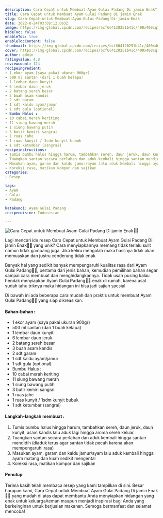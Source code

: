 ```yaml
---
description: Cara Cepat untuk Membuat Ayam Gulai Padang Di jamin Enak"
title: Cara Cepat untuk Membuat Ayam Gulai Padang Di jamin Enak
slug: Cara-Cepat-untuk-Membuat-Ayam-Gulai-Padang-Di-jamin-Enak
date: 2022-8-24T03:09:12.063Z
image: https://img-global.cpcdn.com/recipes/bcf664120251b41c/400x400cq70/photo.jpg
hideToc: false
enableToc: true
enableTocContent: false
thumbnail: https://img-global.cpcdn.com/recipes/bcf664120251b41c/400x400cq70/photo.jpg
cover: https://img-global.cpcdn.com/recipes/bcf664120251b41c/400x400cq70/photo.jpg
author: admin
ratingvalue: 4.8
reviewcount: 124
recipeingredient:
- 1 ekor ayam (saya pakai ukuran 900gr)
- 500 ml santan (dari 1 buah kelapa)
- 1 lembar daun kunyit
- 6 lembar daun jeruk
- 2 batang sereh besar
- 3 buah asam kandis
- 2 sdt garam
- 1 sdt kaldu ayam/jamur
- 1 sdt gula (optional)
- Bumbu Halus :
- 10 cabai merah keriting
- 11 siung bawang merah
- 1 siung bawang putih
- 3 butir kemiri sangrai
- 1 ruas jahe
- 1 ruas kunyit / 1sdm kunyit bubuk
- 1 sdt ketumbar (sangrai)
recipeinstructions:
- Tumis bumbu halus hingga harum, tambahkan sereh, daun jeruk, daun kunyit, asam kandis lalu aduk lagi hingga aroma sereh keluar.
- Tuangkan santan secara perlahan dan aduk kembali hingga santan mendidih (diaduk terus agar santan tidak pecah karena akan mempengaruhi rasa)
- Masukan ayam, garam dan kaldu jamur/ayam lalu aduk kembali hingga ayam matang dan kuah sedikit mengental
- Koreksi rasa, matikan kompor dan sajikan
categories:
- Resep

tags:
- Ayam
- Gulai
- Padang

katakunci: Ayam Gulai Padang
recipecuisine: Indonesian

---
```


![Cara Cepat untuk Membuat Ayam Gulai Padang Di jamin Enak👩‍🍳](https://img-global.cpcdn.com/recipes/bcf664120251b41c/400x400cq70/photo.jpg)

Lagi mencari ide resep Cara Cepat untuk Membuat Ayam Gulai Padang Di jamin Enak👩‍🍳 yang unik? Cara menyiapkannya memang tidak terlalu sulit namun tidak gampang juga. Jika keliru mengolah maka hasilnya tidak akan memuaskan dan justru cenderung tidak enak.

Banyak hal yang sedikit banyak mempengaruhi kualitas rasa dari Ayam Gulai Padang👩‍🍳, pertama dari jenis bahan, kemudian pemilihan bahan segar sampai cara membuat dan menghidangkannya. Tidak usah pusing kalau hendak menyiapkan Ayam Gulai Padang👩‍🍳 enak di rumah, karena asal sudah tahu triknya maka hidangan ini bisa jadi sajian spesial.

Di bawah ini ada beberapa cara mudah dan praktis untuk membuat Ayam Gulai Padang👩‍🍳 yang siap dikreasikan.

<!--inarticleads1-->

#### Bahan-bahan :

- 1 ekor ayam (saya pakai ukuran 900gr)
- 500 ml santan (dari 1 buah kelapa)
- 1 lembar daun kunyit
- 6 lembar daun jeruk
- 2 batang sereh besar
- 3 buah asam kandis
- 2 sdt garam
- 1 sdt kaldu ayam/jamur
- 1 sdt gula (optional)
- Bumbu Halus :
- 10 cabai merah keriting
- 11 siung bawang merah
- 1 siung bawang putih
- 3 butir kemiri sangrai
- 1 ruas jahe
- 1 ruas kunyit / 1sdm kunyit bubuk
- 1 sdt ketumbar (sangrai)

<!--inarticleads2-->

#### Langkah-langkah membuat :

1. Tumis bumbu halus hingga harum, tambahkan sereh, daun jeruk, daun kunyit, asam kandis lalu aduk lagi hingga aroma sereh keluar.
1. Tuangkan santan secara perlahan dan aduk kembali hingga santan mendidih (diaduk terus agar santan tidak pecah karena akan mempengaruhi rasa)
1. Masukan ayam, garam dan kaldu jamur/ayam lalu aduk kembali hingga ayam matang dan kuah sedikit mengental
1. Koreksi rasa, matikan kompor dan sajikan

#### Penutup

Terima kasih telah membaca resep yang kami tampilkan di sini. Besar harapan kami, Cara Cepat untuk Membuat Ayam Gulai Padang Di jamin Enak👩‍🍳 yang mudah di atas dapat membantu Anda menyiapkan hidangan yang enak untuk keluarga/teman maupun menjadi inspirasi bagi Anda yang berkeinginan untuk berjualan makanan. Semoga bermanfaat dan selamat mencoba!